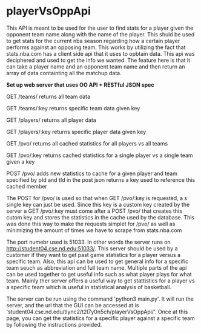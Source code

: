# playerVsOppApi

This API is meant to be used for the user to find stats for a player given the opponent team name along with the name of the player. This shuld be used to get stats for the current nba season regarding how a certain player performs against an opposing team. This works by utilizing the fact that stats.nba.com has a client side api that it uses to opbtain data. This api was deciphered and used to get the info we wanted. The feature here is that it can take a player name and an opponent team name and then return an array of data containting all the matchup data.

**Set up web server that uses OO API + RESTful JSON spec**

GET /teams/
returns all team data

GET /teams/:key
returns specific team data given key

GET /players/
returns all player data

GET /players/:key
returns specific player data given key

GET /pvo/
returns all cached statistics for all players vs all teams

GET /pvo/:key
returns cached statistics for a single player vs a single team given a key

POST /pvo/
adds new statistics to cache for a given player and team specified by pId and tId in the post json
returns a key used to reference this cached member

The POST for /pvo/ is used so that when GET /pvo/:key is requested, a s single key can just be used. Since this key is a custom key created by the server a GET /pvo/:key must come after a POST /pvo/ that creates this cutom key and stores the statistics in the cache used by the database. This was done this way to make the requests simplet for /pvo/ as well as minimizing the amount of times we have to scrape from stats.nba.com

The port numebr used is 51033. In other words the server runs on http://student04.cse.nd.edu:51033/. This server should be used by a customer if they want to get past game statistics for a player versus a specific team. Also, this api can be used to get general info for a specific team seuch as abbreviation and full team name. Multiple parts of the api can be used together to get useful info such as what player plays for what team. Mainly ther server offers a useful way to get stattistics for a player vs a specific team which is useful in statistical analysis of basketball. 

The server can be run using the command 'python3 main.py'.  It will run the server, and the url that the GUI can be accessed at is 'student04.cse.nd.edu/tlync2/t2l7y0n5ch/playerVsOppApi/'.  Once at this page, you can get the statistics for a specific player against a specific team by following the instructions provided.  
